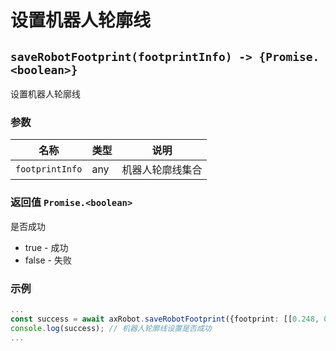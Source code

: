 ﻿# 设置机器人轮廓线

## `saveRobotFootprint(footprintInfo) -> {Promise.<boolean>}`

设置机器人轮廓线



### 参数

| 名称       | 类型     | 说明               |
| ---------- |--------|------------------|
| `footprintInfo`     | any | 机器人轮廓线集合 |

### 返回值 `Promise.<boolean>`

是否成功

- true - 成功
- false - 失败


### 示例

```typescript
...
const success = await axRobot.saveRobotFootprint({footprint: [[0.248, 0.108], [0.24, 0.174], [0.231, 0.207], [0.211, 0.236], ...]});
console.log(success); // 机器人轮廓线设置是否成功
...
```

